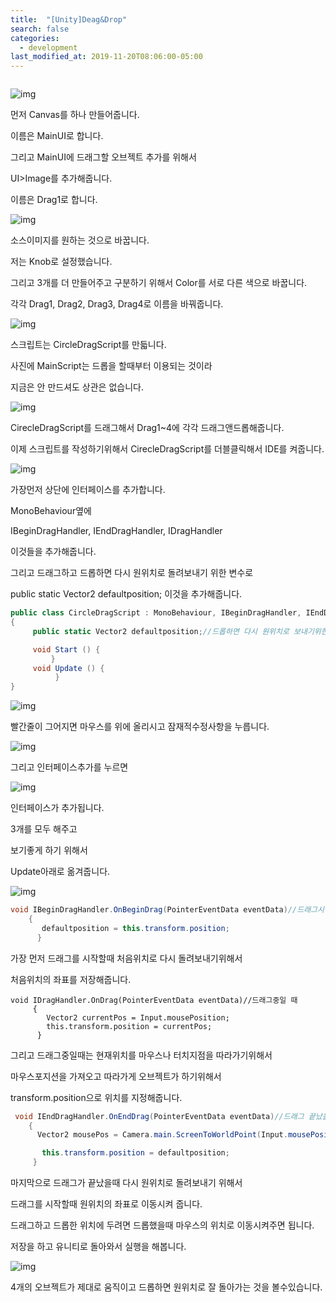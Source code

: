 ```yaml
---
title:  "[Unity]Deag&Drop"
search: false
categories: 
  - development
last_modified_at: 2019-11-20T08:06:00-05:00
---
```


```

```

![img](http://cfile21.uf.tistory.com/image/994A8B335A2A37290945C3)





먼저 Canvas를 하나 만들어줍니다.

이름은 MainUI로 합니다.



그리고 MainUI에 드래그할 오브젝트 추가를 위해서

UI>Image를 추가해줍니다.

이름은 Drag1로 합니다.



![img](http://cfile26.uf.tistory.com/image/994B23335A2A37282002E5)



소스이미지를 원하는 것으로 바꿉니다.

저는 Knob로 설정했습니다.



그리고 3개를 더 만들어주고 구분하기 위해서 Color를 서로 다른 색으로 바꿉니다.

각각 Drag1, Drag2, Drag3, Drag4로 이름을 바꿔줍니다.



![img](http://cfile30.uf.tistory.com/image/99C6F3335A2A372805EF76)



스크립트는 CircleDragScript를 만듧니다.

사진에 MainScript는 드롭을 할때부터 이용되는 것이라

지금은 안 만드셔도 상관은 없습니다.



![img](http://cfile10.uf.tistory.com/image/9920F4335A2A37292EDDB9)



CirecleDragScript를 드래그해서 Drag1~4에 각각 드래그앤드롭해줍니다.



이제 스크립트를 작성하기위해서 CirecleDragScript를 더블클릭해서 IDE를 켜줍니다.



![img](http://cfile26.uf.tistory.com/image/99CAEE335A2A3728340B18)



가장먼저 상단에 인터페이스를 추가합니다.

MonoBehaviour옆에 

IBeginDragHandler, IEndDragHandler, IDragHandler 

이것들을 추가해줍니다.



그리고 드래그하고 드롭하면 다시 원위치로 돌려보내기 위한 변수로

public static Vector2 defaultposition; 이것을 추가해줍니다.





```c#
public class CircleDragScript : MonoBehaviour, IBeginDragHandler, IEndDragHandler, IDragHandler
{
     public static Vector2 defaultposition;//드롭하면 다시 원위치로 보내기위한 변수

     void Start () {
         }
     void Update () {
          }
}
```

![img](http://cfile10.uf.tistory.com/image/99A339335A2A372821BCCB)



빨간줄이 그어지면 마우스를 위에 올리시고 잠재적수정사항을 누릅니다.

![img](http://cfile30.uf.tistory.com/image/99430B335A2A372931785A)

그리고 인터페이스추가를 누르면

![img](http://cfile21.uf.tistory.com/image/99AD67335A2A372937B11F)



인터페이스가 추가됩니다.

3개를 모두 해주고

보기좋게 하기 위해서 

Update아래로 옮겨줍니다.

![img](http://cfile6.uf.tistory.com/image/99AE55335A2A3729238840)



```c#
void IBeginDragHandler.OnBeginDrag(PointerEventData eventData)//드래그시작할 때
    {
       defaultposition = this.transform.position;
      }
```

가장 먼저 드래그를 시작할때 처음위치로 다시 돌려보내기위해서

처음위치의 좌표를 저장해줍니다.

```
void IDragHandler.OnDrag(PointerEventData eventData)//드래그중일 때
     {
        Vector2 currentPos = Input.mousePosition;
        this.transform.position = currentPos;
      }
```

그리고 드래그중일때는 현재위치를 마우스나 터치지점을 따라가기위해서

마우스포지션을 가져오고 따라가게 오브젝트가 하기위해서

transform.position으로 위치를 지정해줍니다.



```c#
 void IEndDragHandler.OnEndDrag(PointerEventData eventData)//드래그 끝났을 때
    {
      Vector2 mousePos = Camera.main.ScreenToWorldPoint(Input.mousePosition);

       this.transform.position = defaultposition;
     }
```

마지막으로 드래그가 끝났을때 다시 원위치로 돌려보내기 위해서

드래그를 시작할때 원위치의 좌표로 이동시켜 줍니다.



드래그하고 드롭한 위치에 두려면 드롭했을때 마우스의 위치로 이동시켜주면 됩니다.





저장을 하고 유니티로 돌아와서 실행을 해봅니다.



![img](http://cfile28.uf.tistory.com/image/99E31E335A2A372935C15F)



4개의 오브젝트가 제대로 움직이고 드롭하면 원위치로 잘 돌아가는 것을 볼수있습니다.

```alias

```